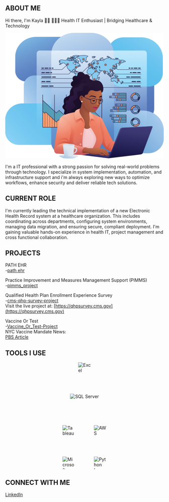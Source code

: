 ## ABOUT ME
Hi there, I'm Kayla 👋🏿 👩🏿‍💻 Health IT Enthusiast | Bridging Healthcare & Technology 
<p align="center">
  <img src="Shutterstock_2603055635-2.png" width="700" height="400"/>
</p>
I'm a IT professional with a strong passion for solving real-world problems through technology. I specialize in system implementation, automation, and infrastructure support and i'm always exploring new ways to optimize workflows, enhance security and deliver reliable tech solutions.

## CURRENT ROLE
I'm currently leading the technical implementation of a new Electronic Health Record system at a healthcare organization. This includes coordinating across departments, configuring system environments, managing data migration, and ensuring secure, compliant deployment. I'm gaining valuable hands-on experience in health IT, project management and cross functional collaboration.

## PROJECTS
PATH EHR  
  -[path ehr](https://github.com/kreid191814/path-ehr-)

Practice Improvement and Measures Management Support (PIMMS)  
  -[pimms_project](https://github.com/kreid191814/pimms_project)

Qualified Health Plan Enrollment Experience Survey  
  -[cms-qhp-survey-project](https://github.com/kreid191814/cms-qhp-survey-project)   
Visit the live project at: [https://qhpsurvey.cms.gov](https://qhpsurvey.cms.gov)

Vaccine Or Test  
  -[Vaccine_Or_Test-Project](https://github.com/kreid191814/Vaccine_Or_Test-Project)  
  NYC Vaccine Mandate News:  
    [PBS Article](https://www.pbs.org/newshour/nation/nyc-will-require-covid-19-vaccines-or-weekly-testing-for-city-workers)


## TOOLS I USE
<div style="display: flex; justify-content: center; gap: 60px; flex-wrap: wrap; max-width: 180px; margin: auto;">
  <img src="https://img.icons8.com/color/48/microsoft-excel-2019--v1.png" alt="Excel" width="40" height="40" />
  <img src="https://img.shields.io/badge/SQL_Server-CC2927?style=for-the-badge&logo=microsoftsqlserver&logoColor=white" alt="SQL Server" height="40" />
  
  <img src="https://img.icons8.com/color/48/tableau-software.png" alt="Tableau" width="40" height="40" />
  <img src="https://img.icons8.com/color/48/amazon-web-services.png" alt="AWS" width="40" height="40" />
  
  <img src="https://img.icons8.com/color/48/microsoft-office-2019.png" alt="Microsoft Office" width="40" height="40" />
  <img src="https://cdn.jsdelivr.net/gh/devicons/devicon/icons/python/python-original.svg" alt="Python Logo" width="40" height="40" />
</div>

## CONNECT WITH ME
[LinkedIn](https://www.linkedin.com/in/kayla-r-8393b9151/)
















<!--





-->

